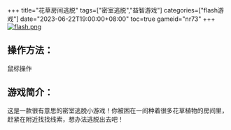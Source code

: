 +++
title="花草房间逃脱"
tags=["密室逃脱","益智游戏"]
categories=["flash游戏"]
date="2023-06-22T19:00:00+08:00"
toc=true
gameid="nr73"
+++
[![flash.png](/images/flash.png)](/swf/nr73/)
## 操作方法：
鼠标操作
## 游戏简介：
这是一款很有意思的密室逃脱小游戏！你被困在一间种着很多花草植物的房间里，赶紧在附近找找线索，想办法逃脱出去吧！
